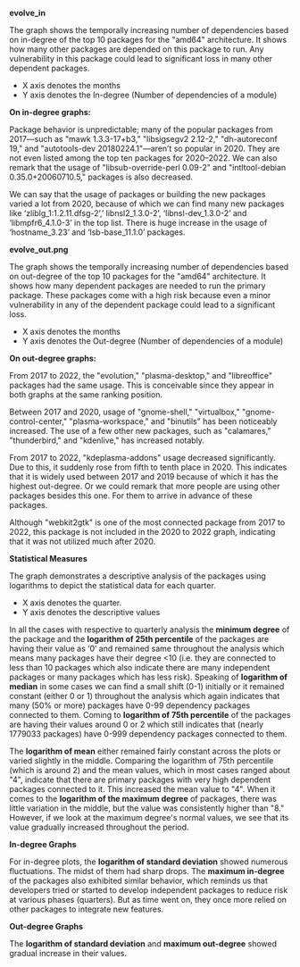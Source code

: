 **evolve\_in**

The graph shows the temporally increasing number of dependencies based on in-degree of the top 10 packages for the "amd64" architecture. It shows how many other packages are depended on this package to run. Any vulnerability in this package could lead to significant loss in many other dependent packages. 

- X axis denotes the months
- Y axis denotes the In-degree (Number of dependencies of a module)


**On in-degree graphs:**

Package behavior is unpredictable; many of the popular packages from 2017—such as "mawk 1.3.3-17+b3," "libsigsegv2 2.12-2," "dh-autoreconf 19," and "autotools-dev 20180224.1"—aren’t so popular in 2020. They are not even listed among the top ten packages for 2020–2022. We can also remark that the usage of "libsub-override-perl 0.09-2" and "intltool-debian 0.35.0+20060710.5," packages is also decreased. 

We can say that the usage of packages or building the new packages varied a lot from 2020, because of which we can find many new packages like ‘zliblg\_1:1.2.11.dfsg-2’,’ libnsl2\_1.3.0-2’, ‘libnsl-dev\_1.3.0-2’ and ‘libmpfr6\_4.1.0-3’ in the top list. There is huge increase in the usage of ‘hostname\_3.23’ and ‘lsb-base\_11.1.0’ packages.

**evolve\_out.png**

The graph shows the temporally increasing number of dependencies based on out-degree of the top 10 packages for the "amd64" architecture. It shows how many dependent packages are needed to run the primary package. These packages come with a high risk because even a minor vulnerability in any of the dependent package could lead to a significant loss.

- X axis denotes the months
- Y axis denotes the Out-degree (Number of dependencies of a module)


**On out-degree graphs:**

From 2017 to 2022, the "evolution," "plasma-desktop," and "libreoffice" packages had the same usage. This is conceivable since they appear in both graphs at the same ranking position.

Between 2017 and 2020, usage of "gnome-shell," "virtualbox," "gnome-control-center," "plasma-workspace," and "binutils" has been noticeably increased. The use of a few other new packages, such as "calamares," "thunderbird," and "kdenlive," has increased notably.

From 2017 to 2022, "kdeplasma-addons" usage decreased significantly. Due to this, it suddenly rose from fifth to tenth place in 2020. This indicates that it is widely used between 2017 and 2019 because of which it has the highest out-degree. Or we could remark that more people are using other packages besides this one. For them to arrive in advance of these packages. 

Although "webkit2gtk" is one of the most connected package from 2017 to 2022, this package is not included in the 2020 to 2022 graph, indicating that it was not utilized much after 2020.









**Statistical Measures**

The graph demonstrates a descriptive analysis of the packages using logarithms to depict the statistical data for each quarter.

- X axis denotes the quarter.
- Y axis denotes the descriptive values

In all the cases with respective to quarterly analysis the **minimum degree** of the package and the **logarithm of 25th percentile** of the packages are having their value as ‘0’ and remained same throughout the analysis which means many packages have their degree <10 (i.e. they are connected to less than 10 packages which also indicate there are many independent packages or many packages which has less risk). Speaking of **logarithm of** **median** in some cases we can find a small shift (0-1) initially or it remained constant (either 0 or 1) throughout the analysis which again indicates that many (50% or more) packages have 0-99 dependency packages connected to them. Coming to **logarithm of 75th percentile** of the packages are having their values around 0 or 2 which still indicates that (nearly 1779033 packages) have 0-999 dependency packages connected to them.

The **logarithm of mean** either remained fairly constant across the plots or varied slightly in the middle. Comparing the logarithm of 75th percentile (which is around 2) and the mean values, which in most cases ranged about "4", indicate that there are primary packages with very high dependent packages connected to it. This increased the mean value to "4". When it comes to the **logarithm of the maximum degree** of packages, there was little variation in the middle, but the value was consistently higher than "8." However, if we look at the maximum degree's normal values, we see that its value gradually increased throughout the period. 

**In-degree Graphs**

For in-degree plots, the **logarithm of standard deviation** showed numerous fluctuations. The midst of them had sharp drops. The **maximum in-degree** of the packages also exhibited similar behavior, which reminds us that developers tried or started to develop independent packages to reduce risk at various phases (quarters). But as time went on, they once more relied on other packages to integrate new features.

**Out-degree Graphs**

The **logarithm of standard deviation** and **maximum out-degree** showed gradual increase in their values.

